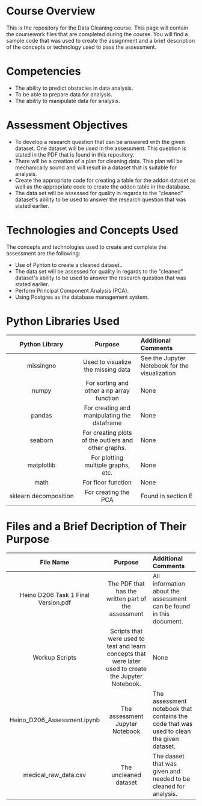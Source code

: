 

# Course Overview

This is the repository for the Data Cleaning course. This page will contain the coursework files that are completed during the course.  You will find a sample code that was used to create the assignment and a brief description of the concepts or technology used to pass the assessment. 

# Competencies
- The ability to predict obstacles in data analysis.
- To be able to prepare data for analysis.
- The ability to manipulate data for analysis.

# Assessment Objectives
- To develop a research question that can be answered with the given dataset.  One dataset will be used in the assessment.  This question is stated in the PDF that is found in this repository.
- There will be a creation of a plan for cleaning data. This plan will be mechanically sound and will result in a dataset that is suitable for analysis.
- Create the appropriate code for creating a table for the addon dataset as well as the appropriate code to create the addon table in the database.
- The data set will be assessed for quality in regards to the "cleaned" dataset's ability to be used to answer the research question that was stated earlier.

# Technologies and Concepts Used
The concepts and technologies used to create and complete the assessment are the following:
- Use of Pyhton to create a cleaned dataset..
- The data set will be assessed for quality in regards to the "cleaned" dataset's ability to be used to answer the research question that was stated earlier.
- Perform Principal Component Analysis (PCA).
- Using Postgres as the database management system.

# Python Libraries Used
|**Python Library**|**Purpose**|**Additional Comments**|
|:-----:|:-----:|:-----|
|missingno|Used to visualize the missing data| See the Jupyter Notebook for the visualization | None |
|numpy | For sorting and other a np array function |None|
|pandas |  For creating and manipulating the dataframe |None|
|seaborn | For creating plots of the outliers and other graphs. | None|
|matplotlib | For plotting multiple graphs, etc. | None |
| math |  For floor function| None|
| sklearn.decomposition |  For creating the PCA | Found in section E|

# Files and a Brief Decription of Their Purpose

|**File Name**|**Purpose**|**Additional Comments**|
|:-----:|:-----:|:-----|
| Heino D206 Task 1 Final Version.pdf | The PDF that has the written part of the assessment | All information about the  assessment can be found in this document. |
|Workup Scripts| Scripts that were used to test and learn concepts that were later used to create the Jupyter Notebook.| None |
|Heino_D206_Assessment.ipynb| The assessment Jupyter Notebook|The assessment notebook that contains the code that was used to clean the given dataset.|
|medical_raw_data.csv| The uncleaned dataset | The daaset that was given and needed to be cleaned for analysis. |
